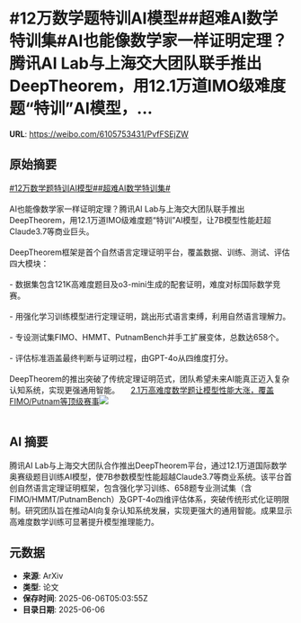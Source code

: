 # #12万数学题特训AI模型##超难AI数学特训集#AI也能像数学家一样证明定理？腾讯AI Lab与上海交大团队联手推出DeepTheorem，用12.1万道IMO级难度题“特训”AI模型，...

**URL**: https://weibo.com/6105753431/PvfFSEjZW

## 原始摘要

<a href="https://m.weibo.cn/search?containerid=231522type%3D1%26t%3D10%26q%3D%2312%E4%B8%87%E6%95%B0%E5%AD%A6%E9%A2%98%E7%89%B9%E8%AE%ADAI%E6%A8%A1%E5%9E%8B%23&amp;extparam=%2312%E4%B8%87%E6%95%B0%E5%AD%A6%E9%A2%98%E7%89%B9%E8%AE%ADAI%E6%A8%A1%E5%9E%8B%23" data-hide=""><span class="surl-text">#12万数学题特训AI模型#</span></a><a href="https://m.weibo.cn/search?containerid=231522type%3D1%26t%3D10%26q%3D%23%E8%B6%85%E9%9A%BEAI%E6%95%B0%E5%AD%A6%E7%89%B9%E8%AE%AD%E9%9B%86%23&amp;extparam=%23%E8%B6%85%E9%9A%BEAI%E6%95%B0%E5%AD%A6%E7%89%B9%E8%AE%AD%E9%9B%86%23" data-hide=""><span class="surl-text">#超难AI数学特训集#</span></a><br><br>AI也能像数学家一样证明定理？腾讯AI Lab与上海交大团队联手推出DeepTheorem，用12.1万道IMO级难度题“特训”AI模型，让7B模型性能赶超Claude3.7等商业巨头。<br><br>DeepTheorem框架是首个自然语言定理证明平台，覆盖数据、训练、测试、评估四大模块：<br><br>- 数据集包含121K高难度题目及o3-mini生成的配套证明，难度对标国际数学竞赛。<br><br>- 用强化学习训练模型进行定理证明，跳出形式语言束缚，利用自然语言理解力。<br><br>- 专设测试集FIMO、HMMT、PutnamBench并手工扩展变体，总数达658个。<br><br>- 评估标准涵盖最终判断与证明过程，由GPT-4o从四维度打分。<br><br>DeepTheorem的推出突破了传统定理证明范式，团队希望未来AI能真正迈入复杂认知系统，实现更强通用智能。 <a href="https://weibo.com/ttarticle/p/show?id=2309405174484247642432" data-hide=""><span class="url-icon"><img style="width: 1rem;height: 1rem" src="https://h5.sinaimg.cn/upload/2015/09/25/3/timeline_card_small_article_default.png" referrerpolicy="no-referrer"></span><span class="surl-text">2.1万高难度数学题让模型性能大涨，覆盖FIMO/Putnam等顶级赛事</span></a><img style="" src="https://tvax4.sinaimg.cn/large/006Fd7o3gy1i25d6wd96lj30kh0bj3zm.jpg" referrerpolicy="no-referrer"><br><br>

## AI 摘要

腾讯AI Lab与上海交大团队合作推出DeepTheorem平台，通过12.1万道国际数学奥赛级题目训练AI模型，使7B参数模型性能超越Claude3.7等商业系统。该平台首创自然语言定理证明框架，包含强化学习训练、658题专业测试集（含FIMO/HMMT/PutnamBench）及GPT-4o四维评估体系，突破传统形式化证明限制。研究团队旨在推动AI向复杂认知系统发展，实现更强大的通用智能。成果显示高难度数学训练可显著提升模型推理能力。

## 元数据

- **来源**: ArXiv
- **类型**: 论文
- **保存时间**: 2025-06-06T05:03:55Z
- **目录日期**: 2025-06-06
